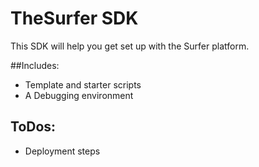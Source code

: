 # TheSurfer SDK

This SDK will help you get set up with the Surfer platform.

##Includes:
- Template and starter scripts
- A Debugging environment

## ToDos:
- Deployment steps
